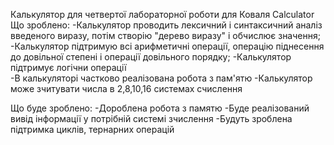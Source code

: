 Калькулятор для четвертої лабораторної роботи для Коваля
Calculator
Що зроблено:
-Калькулятор проводить лексичний і синтаксичний аналіз введеного виразу, потім створію "дерево виразу"
  і обчислює значення;
-Калькулятор підтримую всі арифметичні операції, операцію піднесення до довільної степені і операції
  довільного порядку;
-Калькулятор підтримує логічни операції  
-В калькуляторі частково реалізована робота з пам'ятю
-Калькулятор може зчитувати числа в 2,8,10,16 системах счислення

Що буде зроблено:
-Дороблена робота з памятю
-Буде реалізований вивід інформації у потрібній системі зчислення
-Будуть зроблена підтримка циклів, тернарних операцій 
